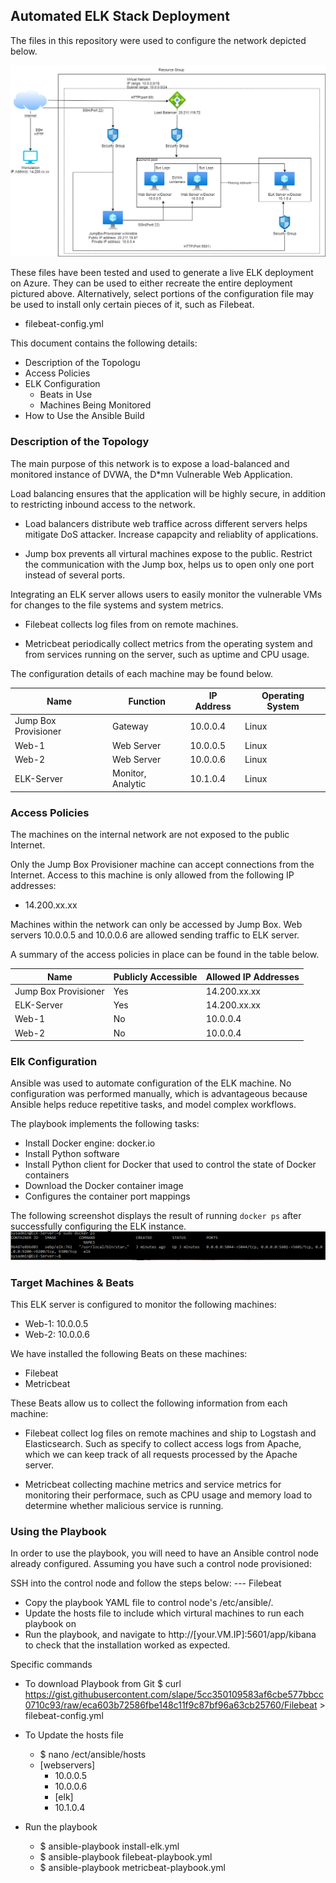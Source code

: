 ## Automated ELK Stack Deployment

The files in this repository were used to configure the network depicted below.

![RedTeam network diagram](Images/RedTeam_network_diagram.png)

These files have been tested and used to generate a live ELK deployment on Azure. They can be used to either recreate the entire deployment pictured above. Alternatively, select portions of the configuration file may be used to install only certain pieces of it, such as Filebeat.

  - filebeat-config.yml

This document contains the following details:
- Description of the Topologu
- Access Policies
- ELK Configuration
  - Beats in Use
  - Machines Being Monitored
- How to Use the Ansible Build


### Description of the Topology

The main purpose of this network is to expose a load-balanced and monitored instance of DVWA, the D*mn Vulnerable Web Application.

Load balancing ensures that the application will be highly secure, in addition to restricting inbound access to the network.

  - Load balancers distribute web traffice across different servers helps mitigate DoS attacker. Increase capapcity and reliablity of applications.
  
  - Jump box prevents all virtural machines expose to the public. Restrict the communication with the Jump box, helps us to open only one port instead of several ports.

Integrating an ELK server allows users to easily monitor the vulnerable VMs for changes to the file systems and system metrics.

  - Filebeat collects log files from on remote machines. 
  
  - Metricbeat periodically collect metrics from the operating system and from services running on the server, such as uptime and CPU usage.

The configuration details of each machine may be found below.

| Name                 | Function          | IP Address | Operating System |
|----------------------|-------------------|------------|------------------|
| Jump Box Provisioner | Gateway           | 10.0.0.4   | Linux            |
| Web-1                | Web Server        | 10.0.0.5   | Linux            |
| Web-2                | Web Server        | 10.0.0.6   | Linux            |
| ELK-Server           | Monitor, Analytic | 10.1.0.4   | Linux            |


### Access Policies

The machines on the internal network are not exposed to the public Internet. 

Only the Jump Box Provisioner machine can accept connections from the Internet. Access to this machine is only allowed from the following IP addresses:
- 14.200.xx.xx

Machines within the network can only be accessed by Jump Box.
Web servers 10.0.0.5 and 10.0.0.6 are allowed sending traffic to ELK server.

A summary of the access policies in place can be found in the table below.

| Name                 | Publicly Accessible | Allowed IP Addresses |
|----------------------|---------------------|----------------------|
| Jump Box Provisioner | Yes                 | 14.200.xx.xx         |
| ELK-Server           | Yes                 | 14.200.xx.xx         |
| Web-1                | No                  | 10.0.0.4             |
| Web-2                | No                  | 10.0.0.4             |

### Elk Configuration

Ansible was used to automate configuration of the ELK machine. No configuration was performed manually, which is advantageous because Ansible helps reduce repetitive tasks, and model complex workflows.

The playbook implements the following tasks:
- Install Docker engine: docker.io
- Install Python software
- Install Python client for Docker that used to control the state of Docker containers
- Download the Docker container image
- Configures the container port mappings


The following screenshot displays the result of running `docker ps` after successfully configuring the ELK instance.
![Docker ps output](Images/docker_ps_output.png)

### Target Machines & Beats
This ELK server is configured to monitor the following machines:
- Web-1: 10.0.0.5
- Web-2: 10.0.0.6

We have installed the following Beats on these machines:
- Filebeat
- Metricbeat

These Beats allow us to collect the following information from each machine:
- Filebeat collect log files on remote machines and ship to Logstash and Elasticsearch. Such as specify to collect access logs from Apache, which we can keep track of all requests processed by the Apache server.

- Metricbeat collecting machine metrics and service metrics for monitoring their performace, such as CPU usage and memory load to determine whether malicious service is running.

### Using the Playbook
In order to use the playbook, you will need to have an Ansible control node already configured. Assuming you have such a control node provisioned: 

SSH into the control node and follow the steps below:
--- Filebeat
- Copy the playbook YAML file to control node's /etc/ansible/.
- Update the hosts file to include which virtural machines to run each playbook on
- Run the playbook, and navigate to http://[your.VM.IP]:5601/app/kibana to check that the installation worked as expected.

Specific commands

- To download Playbook from Git
    $ curl https://gist.githubusercontent.com/slape/5cc350109583af6cbe577bbcc0710c93/raw/eca603b72586fbe148c11f9c87bf96a63cb25760/Filebeat > filebeat-config.yml

- To Update the hosts file
     - $ nano /ect/ansible/hosts
	 - [webservers]
         - 10.0.0.5
         - 10.0.0.6
         - [elk]
         - 10.1.0.4

- Run the playbook  
    - $ ansible-playbook install-elk.yml 
    - $ ansible-playbook filebeat-playbook.yml
    - $ ansible-playbook metricbeat-playbook.yml	
